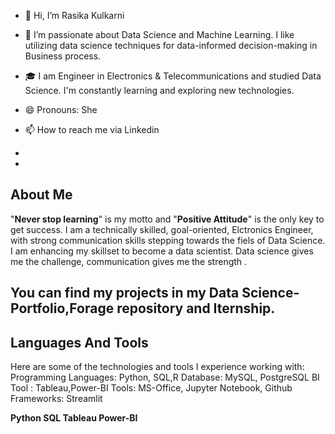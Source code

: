 - 👋 Hi, I’m Rasika Kulkarni
- 👀 I’m passionate about Data Science and Machine Learning. I like utilizing data science techniques for data-informed decision-making in Business process.
- 🎓 I am Engineer in Electronics & Telecommunications and studied Data Science. I'm constantly learning and exploring new technologies.
- 😄 Pronouns: She
  
- 📫 How to reach me via Linkedin
- 
- 

<!---
16rasika/16rasika is a ✨ special ✨ repository because its `README.md` (this file) appears on your GitHub profile.
You can click the Preview link to take a look at your changes.
--->
## About Me

"**Never stop learning**" is my motto and "**Positive Attitude**" is the only key to get success.
I am a technically skilled, goal-oriented, Elctronics Engineer, with strong communication skills stepping towards the fiels of Data Science. 
I am enhancing my skillset to become a data scientist. 
Data science gives me the challenge, communication gives me the strength . 


## You can find my projects in my **Data Science-Portfolio**,Forage repository and Iternship.

## Languages And Tools
Here are some of the technologies and tools I experience working with:
Programming Languages: Python, SQL,R
Database: MySQL, PostgreSQL
BI Tool : Tableau,Power-BI
Tools: MS-Office, Jupyter Notebook, Github
Frameworks: Streamlit

**Python    SQL    Tableau  Power-BI**
